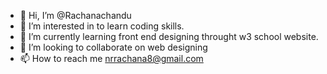 - 👋 Hi, I’m @Rachanachandu
- 👀 I’m interested in to learn coding skills.
- 🌱 I’m currently learning front end designing throught w3 school website.
- 💞️ I’m looking to collaborate on web designing
- 📫 How to reach me nrrachana8@gmail.com

<!---
Rachanachandu/Rachanachandu is a ✨ special ✨ repository because its `README.md` (this file) appears on your GitHub profile.
You can click the Preview link to take a look at your changes.
--->
